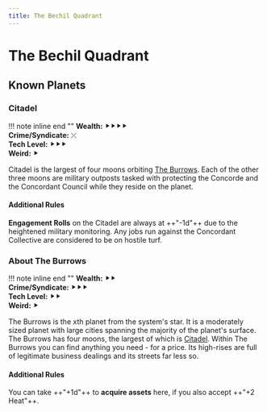 ```yaml
---
title: The Bechil Quadrant
---
```


# The Bechil Quadrant





## Known Planets

### Citadel

!!! note inline end ""
    **Wealth:** ⯈⯈⯈⯈<br />
    **Crime/Syndicate:** ⤫<br />
    **Tech Level:** ⯈⯈⯈<br />
    **Weird:** ⯈

Citadel is the largest of four moons orbiting [The Burrows](/planet/the-burrows). Each of the other three moons are military outposts tasked with protecting the Concorde and the Concordant Council while they reside on the planet.

#### Additional Rules

**Engagement Rolls** on the Citadel are always at ++"\-1d"++ due to the heightened military monitoring. Any jobs run against the Concordant Collective are considered to be on hostile turf.


### About The Burrows

!!! note inline end ""
    **Wealth:** ⯈⯈<br />
    **Crime/Syndicate:** ⯈⯈⯈<br />
    **Tech Level:** ⯈⯈<br />
    **Weird:** ⯈

The Burrows is the xth planet from the system's star. It is a moderately sized planet with large cities spanning the majority of the planet's surface. The Burrows has four moons, the largest of which is [Citadel](/planets/citadel). Within The Burrows you can find anything you need - for a price. Its high-rises are full of legitimate business dealings and its streets far less so.

#### Additional Rules

You can take ++"\+1d"++ to **acquire assets** here, if you also accept ++"\+2 Heat"++.
